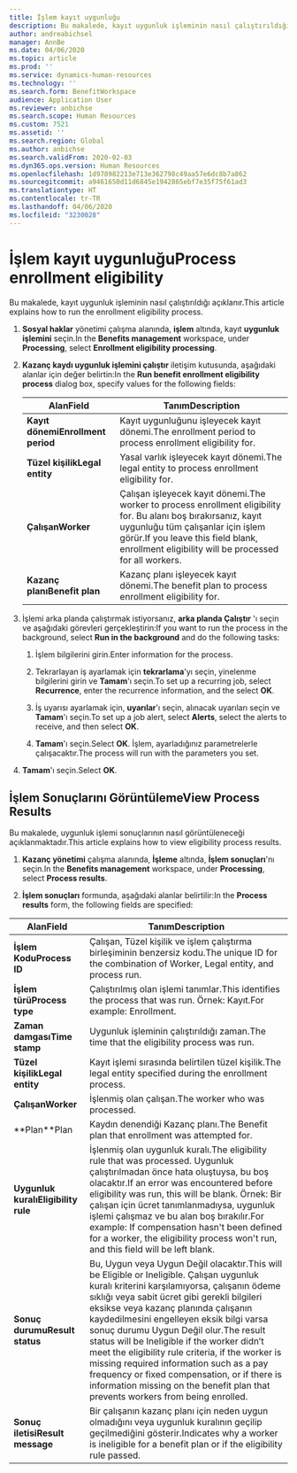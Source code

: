 ```yaml
---
title: İşlem kayıt uygunluğu
description: Bu makalede, kayıt uygunluk işleminin nasıl çalıştırıldığı açıklanır.
author: andreabichsel
manager: AnnBe
ms.date: 04/06/2020
ms.topic: article
ms.prod: ''
ms.service: dynamics-human-resources
ms.technology: ''
ms.search.form: BenefitWorkspace
audience: Application User
ms.reviewer: anbichse
ms.search.scope: Human Resources
ms.custom: 7521
ms.assetid: ''
ms.search.region: Global
ms.author: anbichse
ms.search.validFrom: 2020-02-03
ms.dyn365.ops.version: Human Resources
ms.openlocfilehash: 1d978982213e713e362798c49aa57e6dc8b7a862
ms.sourcegitcommit: a9461650d11d6845e1942865ebf7e35f75f61ad3
ms.translationtype: HT
ms.contentlocale: tr-TR
ms.lasthandoff: 04/06/2020
ms.locfileid: "3230028"
---
```

# <a name="process-enrollment-eligibility"></a><span data-ttu-id="2e035-103">İşlem kayıt uygunluğu</span><span class="sxs-lookup"><span data-stu-id="2e035-103">Process enrollment eligibility</span></span>

<span data-ttu-id="2e035-104">Bu makalede, kayıt uygunluk işleminin nasıl çalıştırıldığı açıklanır.</span><span class="sxs-lookup"><span data-stu-id="2e035-104">This article explains how to run the enrollment eligibility process.</span></span>

1. <span data-ttu-id="2e035-105">**Sosyal haklar** yönetimi çalışma alanında, **işlem** altında, kayıt **uygunluk işlemini** seçin.</span><span class="sxs-lookup"><span data-stu-id="2e035-105">In the **Benefits management** workspace, under **Processing**, select **Enrollment eligibility processing**.</span></span>

2. <span data-ttu-id="2e035-106">**Kazanç kaydı uygunluk işlemini çalıştır** iletişim kutusunda, aşağıdaki alanlar için değer belirtin:</span><span class="sxs-lookup"><span data-stu-id="2e035-106">In the **Run benefit enrollment eligibility process** dialog box, specify values for the following fields:</span></span>

   | <span data-ttu-id="2e035-107">Alan</span><span class="sxs-lookup"><span data-stu-id="2e035-107">Field</span></span> | <span data-ttu-id="2e035-108">Tanım</span><span class="sxs-lookup"><span data-stu-id="2e035-108">Description</span></span> |
   | --- | --- |
   | <span data-ttu-id="2e035-109">**Kayıt dönemi**</span><span class="sxs-lookup"><span data-stu-id="2e035-109">**Enrollment period**</span></span> | <span data-ttu-id="2e035-110">Kayıt uygunluğunu işleyecek kayıt dönemi.</span><span class="sxs-lookup"><span data-stu-id="2e035-110">The enrollment period to process enrollment eligibility for.</span></span> |
   | <span data-ttu-id="2e035-111">**Tüzel kişilik**</span><span class="sxs-lookup"><span data-stu-id="2e035-111">**Legal entity**</span></span> | <span data-ttu-id="2e035-112">Yasal varlık işleyecek kayıt dönemi.</span><span class="sxs-lookup"><span data-stu-id="2e035-112">The legal entity to process enrollment eligibility for.</span></span> |
   | <span data-ttu-id="2e035-113">**Çalışan**</span><span class="sxs-lookup"><span data-stu-id="2e035-113">**Worker**</span></span> | <span data-ttu-id="2e035-114">Çalışan işleyecek kayıt dönemi.</span><span class="sxs-lookup"><span data-stu-id="2e035-114">The worker to process enrollment eligibility for.</span></span> <span data-ttu-id="2e035-115">Bu alanı boş bırakırsanız, kayıt uygunluğu tüm çalışanlar için işlem görür.</span><span class="sxs-lookup"><span data-stu-id="2e035-115">If you leave this field blank, enrollment eligibility will be processed for all workers.</span></span> |
   | <span data-ttu-id="2e035-116">**Kazanç planı**</span><span class="sxs-lookup"><span data-stu-id="2e035-116">**Benefit plan**</span></span> | <span data-ttu-id="2e035-117">Kazanç planı işleyecek kayıt dönemi.</span><span class="sxs-lookup"><span data-stu-id="2e035-117">The benefit plan to process enrollment eligibility for.</span></span>

3. <span data-ttu-id="2e035-118">İşlemi arka planda çalıştırmak istiyorsanız, **arka planda Çalıştır** 'ı seçin ve aşağıdaki görevleri gerçekleştirin:</span><span class="sxs-lookup"><span data-stu-id="2e035-118">If you want to run the process in the background, select **Run in the background** and do the following tasks:</span></span>

   1. <span data-ttu-id="2e035-119">İşlem bilgilerini girin.</span><span class="sxs-lookup"><span data-stu-id="2e035-119">Enter information for the process.</span></span>

   2. <span data-ttu-id="2e035-120">Tekrarlayan iş ayarlamak için **tekrarlama**'yı seçin, yinelenme bilgilerini girin ve **Tamam**'ı seçin.</span><span class="sxs-lookup"><span data-stu-id="2e035-120">To set up a recurring job, select **Recurrence**, enter the recurrence information, and the select **OK**.</span></span>

   3. <span data-ttu-id="2e035-121">İş uyarısı ayarlamak için, **uyarılar**'ı seçin, alınacak uyarıları seçin ve **Tamam**'ı seçin.</span><span class="sxs-lookup"><span data-stu-id="2e035-121">To set up a job alert, select **Alerts**, select the alerts to receive, and then select **OK**.</span></span>

   4. <span data-ttu-id="2e035-122">**Tamam**'ı seçin.</span><span class="sxs-lookup"><span data-stu-id="2e035-122">Select **OK**.</span></span> <span data-ttu-id="2e035-123">İşlem, ayarladığınız parametrelerle çalışacaktır.</span><span class="sxs-lookup"><span data-stu-id="2e035-123">The process will run with the parameters you set.</span></span>

4. <span data-ttu-id="2e035-124">**Tamam**'ı seçin.</span><span class="sxs-lookup"><span data-stu-id="2e035-124">Select **OK**.</span></span>

## <a name="view-process-results"></a><span data-ttu-id="2e035-125">İşlem Sonuçlarını Görüntüleme</span><span class="sxs-lookup"><span data-stu-id="2e035-125">View Process Results</span></span>

<span data-ttu-id="2e035-126">Bu makalede, uygunluk işlemi sonuçlarının nasıl görüntüleneceği açıklanmaktadır.</span><span class="sxs-lookup"><span data-stu-id="2e035-126">This article explains how to view eligibility process results.</span></span>

1.  <span data-ttu-id="2e035-127">**Kazanç yönetimi** çalışma alanında, **İşleme** altında, **İşlem sonuçları**'nı seçin.</span><span class="sxs-lookup"><span data-stu-id="2e035-127">In the **Benefits management** workspace, under **Processing**, select **Process results**.</span></span>

2.  <span data-ttu-id="2e035-128">**İşlem sonuçları** formunda, aşağıdaki alanlar belirtilir:</span><span class="sxs-lookup"><span data-stu-id="2e035-128">In the **Process results** form, the following fields are specified:</span></span>

   | <span data-ttu-id="2e035-129">Alan</span><span class="sxs-lookup"><span data-stu-id="2e035-129">Field</span></span> | <span data-ttu-id="2e035-130">Tanım</span><span class="sxs-lookup"><span data-stu-id="2e035-130">Description</span></span> |
   | --- | --- |
   | <span data-ttu-id="2e035-131">**İşlem Kodu**</span><span class="sxs-lookup"><span data-stu-id="2e035-131">**Process ID**</span></span> | <span data-ttu-id="2e035-132">Çalışan, Tüzel kişilik ve işlem çalıştırma birleşiminin benzersiz kodu.</span><span class="sxs-lookup"><span data-stu-id="2e035-132">The unique ID for the combination of Worker, Legal entity, and process run.</span></span> |
   | <span data-ttu-id="2e035-133">**İşlem türü**</span><span class="sxs-lookup"><span data-stu-id="2e035-133">**Process type**</span></span> | <span data-ttu-id="2e035-134">Çalıştırılmış olan işlemi tanımlar.</span><span class="sxs-lookup"><span data-stu-id="2e035-134">This identifies the process that was run.</span></span> <span data-ttu-id="2e035-135">Örnek: Kayıt.</span><span class="sxs-lookup"><span data-stu-id="2e035-135">For example:  Enrollment.</span></span> |
   | <span data-ttu-id="2e035-136">**Zaman damgası**</span><span class="sxs-lookup"><span data-stu-id="2e035-136">**Time stamp**</span></span> | <span data-ttu-id="2e035-137">Uygunluk işleminin çalıştırıldığı zaman.</span><span class="sxs-lookup"><span data-stu-id="2e035-137">The time that the eligibility process was run.</span></span> |
   | <span data-ttu-id="2e035-138">**Tüzel kişilik**</span><span class="sxs-lookup"><span data-stu-id="2e035-138">**Legal entity**</span></span> | <span data-ttu-id="2e035-139">Kayıt işlemi sırasında belirtilen tüzel kişilik.</span><span class="sxs-lookup"><span data-stu-id="2e035-139">The legal entity specified during the enrollment process.</span></span> |
   | <span data-ttu-id="2e035-140">**Çalışan**</span><span class="sxs-lookup"><span data-stu-id="2e035-140">**Worker**</span></span> | <span data-ttu-id="2e035-141">İşlenmiş olan çalışan.</span><span class="sxs-lookup"><span data-stu-id="2e035-141">The worker who was processed.</span></span> |
   | <span data-ttu-id="2e035-142">\*\*Plan</span><span class="sxs-lookup"><span data-stu-id="2e035-142">\*\*Plan</span></span> | <span data-ttu-id="2e035-143">Kaydın denendiği Kazanç planı.</span><span class="sxs-lookup"><span data-stu-id="2e035-143">The Benefit plan that enrollment was attempted for.</span></span> |
   | <span data-ttu-id="2e035-144">**Uygunluk kuralı**</span><span class="sxs-lookup"><span data-stu-id="2e035-144">**Eligibility rule**</span></span> | <span data-ttu-id="2e035-145">İşlenmiş olan uygunluk kuralı.</span><span class="sxs-lookup"><span data-stu-id="2e035-145">The eligibility rule that was processed.</span></span> <span data-ttu-id="2e035-146">Uygunluk çalıştırılmadan önce hata oluştuysa, bu boş olacaktır.</span><span class="sxs-lookup"><span data-stu-id="2e035-146">If an error was encountered before eligibility was run, this will be blank.</span></span> <span data-ttu-id="2e035-147">Örnek: Bir çalışan için ücret tanımlanmadıysa, uygunluk işlemi çalışmaz ve bu alan boş bırakılır.</span><span class="sxs-lookup"><span data-stu-id="2e035-147">For example: If compensation hasn't been defined for a worker, the eligibility process won't run, and this field will be left blank.</span></span> |
   | <span data-ttu-id="2e035-148">**Sonuç durumu**</span><span class="sxs-lookup"><span data-stu-id="2e035-148">**Result status**</span></span> | <span data-ttu-id="2e035-149">Bu, Uygun veya Uygun Değil olacaktır.</span><span class="sxs-lookup"><span data-stu-id="2e035-149">This will be Eligible or Ineligible.</span></span> <span data-ttu-id="2e035-150">Çalışan uygunluk kuralı kriterini karşılamıyorsa, çalışanın ödeme sıklığı veya sabit ücret gibi gerekli bilgileri eksikse veya kazanç planında çalışanın kaydedilmesini engelleyen eksik bilgi varsa sonuç durumu Uygun Değil olur.</span><span class="sxs-lookup"><span data-stu-id="2e035-150">The result status will be Ineligible if the worker didn’t meet the eligibility rule criteria, if the worker is missing required information such as a pay frequency or fixed compensation, or if there is information missing on the benefit plan that prevents workers from being enrolled.</span></span> |
   | <span data-ttu-id="2e035-151">**Sonuç iletisi**</span><span class="sxs-lookup"><span data-stu-id="2e035-151">**Result message**</span></span> | <span data-ttu-id="2e035-152">Bir çalışanın kazanç planı için neden uygun olmadığını veya uygunluk kuralının geçilip geçilmediğini gösterir.</span><span class="sxs-lookup"><span data-stu-id="2e035-152">Indicates why a worker is ineligible for a benefit plan or if the eligibility rule passed.</span></span> |

